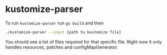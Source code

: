 # kustomize-parser

To run `kustomize-parser` run `go build` and then
```bash
./kustomize-parser --input {path to kustomize file}
```

You should see a list of files required for that specific file. Right now it only handles resources, patches and configMapGenerator.